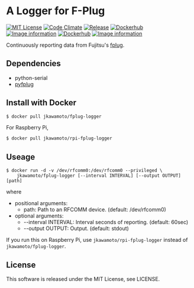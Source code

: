 # A Logger for F-Plug
[![MIT License](http://img.shields.io/badge/license-MIT-blue.svg?style=flat)](LICENSE)
[![Code Climate](https://codeclimate.com/github/jkawamoto/fplug-logger/badges/gpa.svg)](https://codeclimate.com/github/jkawamoto/fplug-logger)
[![Release](https://img.shields.io/badge/release-0.9.0-brightgreen.svg)](https://github.com/jkawamoto/fplug-logger/releases/)
[![Dockerhub](https://img.shields.io/badge/dockerhub-jkawamoto%2Ffplug--logger-blue.svg)](https://hub.docker.com/r/jkawamoto/fplug-logger/)
[![Image information](https://images.microbadger.com/badges/image/jkawamoto/fplug-logger.svg)](http://microbadger.com/images/jkawamoto/fplug-logger)
[![Dockerhub](https://img.shields.io/badge/dockerhub-jkawamoto%2Frpi--fplug--logger-blue.svg)](https://hub.docker.com/r/jkawamoto/rpi-fplug-logger/)
[![Image information](https://images.microbadger.com/badges/image/jkawamoto/rpi-fplug-logger.svg)](http://microbadger.com/images/jkawamoto/rpi-fplug-logger)


Continuously reporting data from Fujitsu's
[fplug](http://www.fujitsu.com/jp/group/bsc/services/f-plug/).

## Dependencies
  - python-serial
  - [pyfplug](https://github.com/hasegaw/pyfplug)

## Install with Docker

```sh
$ docker pull jkawamoto/fplug-logger
```

For Raspberry Pi,

```sh
$ docker pull jkawamoto/rpi-fplug-logger
```

## Useage
```
$ docker run -d -v /dev/rfcomm0:/dev/rfcomm0 --privileged \
    jkawamoto/fplug-logger [--interval INTERVAL] [--output OUTPUT] [path]
```
where
* positional arguments:
  * path: Path to an RFCOMM device. (default: /dev/rfcomm0)
* optional arguments:
  * --interval INTERVAL: Interval seconds of reporting. (default: 60sec)
  * --output OUTPUT: Output. (default: stdout)

If you run this on Raspberry Pi, use `jkawamoto/rpi-fplug-logger` instead of `jkawamoto/fplug-logger`.

## License
This software is released under the MIT License, see LICENSE.
